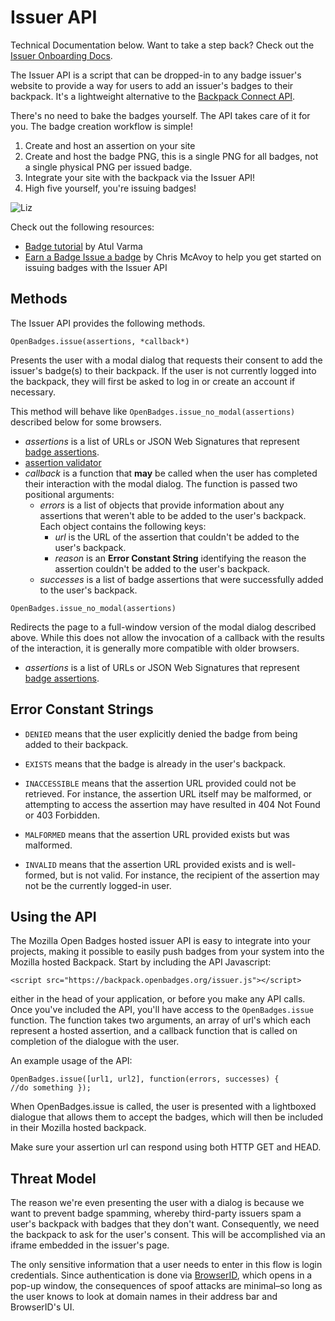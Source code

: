 # Issuer API

Technical Documentation below. Want to take a step back? Check out the [Issuer Onboarding Docs](https://wiki.mozilla.org/Badges/Onboarding-Issuer).

The Issuer API is a script that can be dropped-in to any badge issuer's website to provide a way for users to add an issuer's badges to their backpack. It's a lightweight alternative to the [Backpack Connect API](https://github.com/mozilla/openbadges/wiki/Backpack-Connect:-Issuer-Documentation).

There's no need to bake the badges yourself.  The API takes care of it for you.  The badge creation workflow is simple!

 1. Create and host an assertion on your site
 2. Create and host the badge PNG, this is a single PNG for all badges, not a single physical PNG per issued badge.
 3. Integrate your site with the backpack via the Issuer API!
 4. High five yourself, you're issuing badges!

![Liz](http://i705.photobucket.com/albums/ww53/essie_bucket/funny-gif-self-high-five-Liz-Lemon.gif)

Check out the following resources:
* [Badge tutorial](https://badgelab.herokuapp.com/) by Atul Varma
* [Earn a Badge Issue a badge](http://weblog.lonelylion.com/2012/03/22/earn-a-badge-issue-a-badge/) by Chris McAvoy to help you get started on issuing badges with the Issuer API


## Methods

The Issuer API provides the following methods.

`OpenBadges.issue(assertions, *callback*)`

Presents the user with a modal dialog that requests their consent to add the issuer's badge(s) to their backpack. If the user is not currently logged into the backpack, they will first be asked to log in or create an account if necessary.

This method will behave like `OpenBadges.issue_no_modal(assertions)` described below for some browsers.

* *assertions* is a list of URLs or JSON Web Signatures that represent [badge assertions](https://github.com/mozilla/openbadges-specification/blob/master/Assertion/latest.md).
 * [assertion validator](http://validator.openbadges.org/)
* *callback* is a function that **may** be called when the user has completed their interaction with the modal dialog. The function is passed two positional arguments:
    * *errors* is a list of objects that provide information about any assertions that weren't able to be added to the user's backpack. Each object contains the following keys:
        * *url* is the URL of the assertion that couldn't be added to the user's backpack.
        * *reason* is an **Error Constant String** identifying the reason the assertion couldn't be added to the user's backpack.
    * *successes* is a list of badge assertions that were successfully added to the user's backpack.

`OpenBadges.issue_no_modal(assertions)`

Redirects the page to a full-window version of the modal dialog described above. While this does not allow the invocation of a callback with the results of the interaction, it is generally more compatible with older browsers.

* *assertions* is a list of URLs or JSON Web Signatures that represent [badge assertions](https://github.com/mozilla/openbadges-specification/blob/master/Assertion/latest.md).



## Error Constant Strings

* `DENIED` means that the user explicitly denied the badge from being added to their backpack.

* `EXISTS` means that the badge is already in the user's backpack.

* `INACCESSIBLE` means that the assertion URL provided could not be retrieved. For instance, the assertion URL itself may be malformed, or attempting to access the assertion may have resulted in 404 Not Found or 403 Forbidden.

* `MALFORMED` means that the assertion URL provided exists but was malformed.

* `INVALID` means that the assertion URL provided exists and is well-formed, but is not valid. For instance, the recipient of the assertion may not be the currently logged-in user.

## Using the API

The Mozilla Open Badges hosted issuer API is easy to integrate into your projects, making it possible to easily push badges from your system into the Mozilla hosted Backpack.  Start by including the API Javascript:

    <script src="https://backpack.openbadges.org/issuer.js"></script>

either in the head of your application, or before you make any API calls. Once you've included the API, you'll have access to the <code>OpenBadges.issue</code> function.  The function takes two arguments, an array of url's which each represent a hosted assertion, and a callback function that is called on completion of the dialogue with the user.

An example usage of the API:

<code>OpenBadges.issue([url1, url2], function(errors, successes) { //do something });</code>

When OpenBadges.issue is called, the user is presented with a lightboxed dialogue that allows them to accept the badges, which will then be included in their Mozilla hosted backpack.

Make sure your assertion url can respond using both HTTP GET and HEAD.

## Threat Model

The reason we're even presenting the user with a dialog is because we want to prevent badge spamming, whereby third-party issuers spam a user's backpack with badges that they don't want. Consequently, we need the backpack to ask for the user's consent. This will be accomplished via an iframe embedded in the issuer's page.

The only sensitive information that a user needs to enter in this flow is login credentials. Since authentication is done via [BrowserID](https://browserid.org/), which opens in a pop-up window, the consequences of spoof attacks are minimal–so long as the user knows to look at domain names in their address bar and BrowserID's UI.
